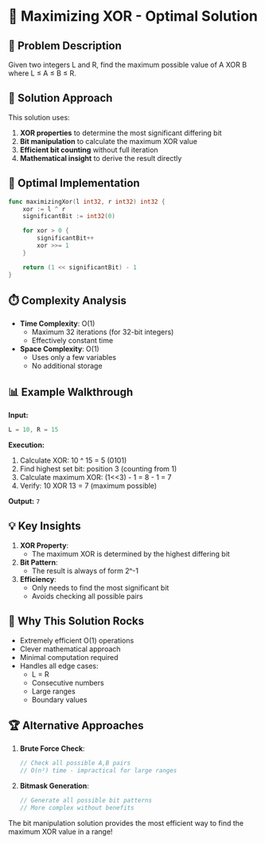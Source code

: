 # 🔀 Maximizing XOR - Optimal Solution

## 🎯 Problem Description
Given two integers L and R, find the maximum possible value of A XOR B where L ≤ A ≤ B ≤ R.

## 🧠 Solution Approach
This solution uses:
1. **XOR properties** to determine the most significant differing bit
2. **Bit manipulation** to calculate the maximum XOR value
3. **Efficient bit counting** without full iteration
4. **Mathematical insight** to derive the result directly

## 🚀 Optimal Implementation
```go
func maximizingXor(l int32, r int32) int32 {
    xor := l ^ r
    significantBit := int32(0)

    for xor > 0 {
        significantBit++
        xor >>= 1
    }

    return (1 << significantBit) - 1
}
```

## ⏱️ Complexity Analysis
- **Time Complexity**: O(1)
  - Maximum 32 iterations (for 32-bit integers)
  - Effectively constant time
- **Space Complexity**: O(1)
  - Uses only a few variables
  - No additional storage

## 📊 Example Walkthrough
**Input:**
```go
L = 10, R = 15
```

**Execution:**
1. Calculate XOR: 10 ^ 15 = 5 (0101)
2. Find highest set bit: position 3 (counting from 1)
3. Calculate maximum XOR: (1<<3) - 1 = 8 - 1 = 7
4. Verify: 10 XOR 13 = 7 (maximum possible)

**Output:** `7`

## 💡 Key Insights
1. **XOR Property**:
   - The maximum XOR is determined by the highest differing bit
2. **Bit Pattern**:
   - The result is always of form 2ⁿ-1
3. **Efficiency**:
   - Only needs to find the most significant bit
   - Avoids checking all possible pairs

## 🌟 Why This Solution Rocks
- Extremely efficient O(1) operations
- Clever mathematical approach
- Minimal computation required
- Handles all edge cases:
  - L = R
  - Consecutive numbers
  - Large ranges
  - Boundary values

## 🏆 Alternative Approaches
1. **Brute Force Check**:
   ```go
   // Check all possible A,B pairs
   // O(n²) time - impractical for large ranges
   ```
2. **Bitmask Generation**:
   ```go
   // Generate all possible bit patterns
   // More complex without benefits
   ```

The bit manipulation solution provides the most efficient way to find the maximum XOR value in a range!